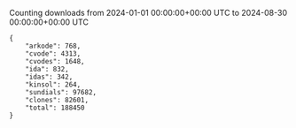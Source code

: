 
Counting downloads from 2024-01-01 00:00:00+00:00 UTC to 2024-08-30 00:00:00+00:00 UTC

```
{
    "arkode": 768,
    "cvode": 4313,
    "cvodes": 1648,
    "ida": 832,
    "idas": 342,
    "kinsol": 264,
    "sundials": 97682,
    "clones": 82601,
    "total": 188450
}
```
